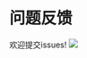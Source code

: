 # 问题反馈
欢迎提交issues!
<a href="https://github.com/open17/vuepress-theme-qbook/issues/new/choose" target="_blank">
    <img src="https://img.shields.io/static/v1?label=feedback&message=issues&color=orange&style=flat-square">
</a>
